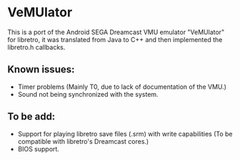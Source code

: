 VeMUlator
=========

This is a port of the Android SEGA Dreamcast VMU emulator "VeMUlator" for libretro, it was translated from Java to C++ and then implemented the libretro.h callbacks.

## Known issues:
* Timer problems (Mainly T0, due to lack of documentation of the VMU.)
* Sound not being synchronized with the system.


## To be add:
* Support for playing libretro save files (.srm) with write capabilities (To be compatible with libretro's Dreamcast cores.)
* BIOS support.
